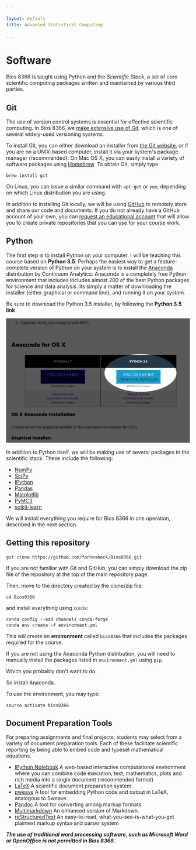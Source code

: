 ```yaml
---

layout: default
title: Advanced Statistical Computing

---
```


# Software

Bios 8366 is taught using Python and the *Scientific Stack*, a set of core scientific computing packages written and maintained by various third parties.

## Git

The use of version control systems is essential for effective scientific computing. In Bios 8366, we [make extensive use of Git](http://fonnesbeck.github.io/Bios8366/git.html), which is one of several widely-used versioning systems.

To install Git, you can either download an installer from [the Git website](http://git-scm.com), or if you are on a UNIX-based computer, install it via your system's package manager (recommended). On Mac OS X, you can easily install a variety of software packages using [Homebrew](http://mxcl.github.io/homebrew/ "Homebrew — MacPorts driving you to drink? Try Homebrew!"). To obtain Git, simply type:

    brew install git

On Linux, you can issue a similar command with `apt-get` or `yum`, depending on which Linux distribution you are using.

In addition to installing Git locally, we will be using [GitHub](https://github.com/ "GitHub · Build software better, together.") to remotely store and share our code and documents. If you do not already have a GitHub account of your own, you can [request an educational account](https://github.com/edu) that will allow you to create private repositories that you can use for your course work.

## Python

The first step is to install Python on your computer. I will be teaching this course based on **Python 3.5**. Perhaps the easiest way to get a feature-complete version of Python on your system is to install the [Anaconda](http://continuum.io/downloads.html) distribution by Continuum Analytics. Anaconda is a completely free Python environment that includes includes almost 200 of the best Python packages for science and data analysis. Its simply a matter of downloading the installer (either graphical or command line), and running it on your system.

Be sure to download the Python 3.5 installer, by following the **Python 3.5 link**

![get Python 3](images/getpy3.png)

In addition to Python itself, we will be making use of several packages in the scientific stack. These include the following:

* [NumPy](http://www.numpy.org/ "NumPy &mdash; Numpy")
* [SciPy](http://www.scipy.org/ "SciPy.org &mdash; SciPy.org")
* [IPython](http://ipython.org/ "Announcements &mdash; IPython")
* [Pandas](http://pandas.pydata.org/ "Python Data Analysis Library &mdash; pandas: Python Data Analysis Library")
* [Matplotlib](http://matplotlib.org/ "matplotlib: python plotting &mdash; Matplotlib 1.2.1 documentation")
* [PyMC3](https://github.com/pymc-devs/pymc3 "pymc-devs/pymc3 · GitHub")
* [scikit-learn](http://scikit-learn.org/ "scikit-learn: machine learning in Python &mdash; scikit-learn 0.13.1 documentation")

We will install everything you require for Bios 8366 in one operation, described in the next section.

## Getting this repository

    git clone https://github.com/fonnesbeck/Bios8366.git

If you are not familiar with Git and GitHub, you can simply download the zip file of the repository at the top of the main repository page.

Then, move to the directory created by the clone/zip file:

    cd Bios8366

and install everything using `conda`:

    conda config --add channels conda-forge
    conda env create -f environment.yml
    
This will create an **environment** called `bios8366` that includes the packages required for the course.    
    
If you are not using the Anaconda Python distribution, you will need to manually install the packages listed in `environment.yml` using `pip`.

Which you probably don't want to do.

So install Anaconda.

To use the environment, you may type:

    source activate bios8366


## Document Preparation Tools

For preparing assignments and final projects, students may select from a variety of document preparation tools. Each of these facilitate scientific reporting by being able to embed code and typeset mathematical equations.

* [IPython Notebook](http://ipython.org/notebook.html "The IPython Notebook &mdash; IPython") A web-based interactive computational environment where you can combine code execution, text, mathematics, plots and rich media into a single document (recommended format)
* [LaTeX](http://www.latex-project.org) A scientific document preparation system.
* [pweave](http://mpastell.com/pweave/ "About Pweave &mdash; Pweave - reports from data with Python") A tool for embedding Python code and output in LaTeX, analogous to Sweave.
* [Pandoc](http://johnmacfarlane.net/pandoc/ "Pandoc - About pandoc") A tool for converting among markup formats.
* [Multimarkdown](http://fletcherpenney.net/multimarkdown/ "MultiMarkdown") An enhanced version of Markdown.
* [reStructuredText](http://docutils.sourceforge.net/rst.html "reStructuredText") An easy-to-read, what-you-see-is-what-you-get plaintext markup syntax and parser system

***The use of traditional word processing software, such as Microsoft Word or OpenOffice is not permitted in Bios 8366.***

